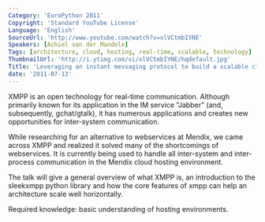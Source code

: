 ```yaml
---
Category: 'EuroPython 2011'
Copyright: 'Standard YouTube License'
Language: 'English'
SourceUrl: 'http://www.youtube.com/watch?v=xlVCtmbIYNE'
Speakers: [Achiel van der Mandele]
Tags: [architecture, cloud, hosting, real-time, scalable, technology]
ThumbnailUrl: 'http://i.ytimg.com/vi/xlVCtmbIYNE/hqdefault.jpg'
Title: 'Leveraging an instant messaging protocol to build a scalable cloud architecture'
date: '2011-07-13'
---
```

XMPP is an open technology for real-time communication. Although primarily
known for its application in the IM service "Jabber" (and, subsequently,
gchat/gtalk), it has numerous applications and creates new opportunities for
inter-system communication.

While researching for an alternative to webservices at Mendix, we came across
XMPP and realized it solved many of the shortcomings of webservices. It is
currently being used to handle all inter-system and inter-process
communication in the Mendix cloud hosting environment.

The talk will give a general overview of what XMPP is, an introduction to the
sleekxmpp python library and how the core features of xmpp can help an
architecture scale well horizontally.

Required knowledge: basic understanding of hosting environments.
